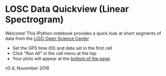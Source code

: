 # LOSC Data Quickview (Linear Spectrogram)

Welcome! This IPython notebook provides a quick look at short segments of data from the <a href='https://losc.ligo.org/'>LIGO Open Science Center</a>

* Set the GPS time (t0) and data set in the first cell
* Click "Run All" in the cell menu at the top
* Your plots will appear at the <a href='#PSD,-Whitened-Data,-and-Spectrogram'>bottom of the page</a>.

v0.4; November 2016